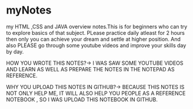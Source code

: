 # myNotes
my HTML ,CSS and JAVA overview notes.This is for beginners who can try to explore basics of that subject.
PLease practice daily atleast for 2 hours then only you can achieve your dream and settle at higher position.
And also PLEASE go through some youtube videos and improve your skills day by day.

HOW YOU WROTE THIS NOTES?-> I WAS SAW SOME YOUTUBE VIDEOS AND LEARN AS WELL AS PREPARE THE NOTES IN THE NOTEPAD AS REFERENCE. 





WHY YOU UPLOAD THIS NOTES IN GITHUB?-> BECAUSE THIS NOTES IS NOT ONLY HELP ME, IT  WILL ALSO HELP YOU PEOPLE AS A REFERENCE NOTEBOOK , SO I WAS UPLOAD THIS NOTEBOOK IN GITHUB.
